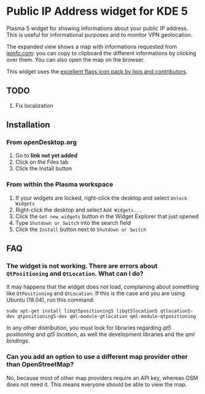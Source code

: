 # Public IP Address widget for KDE 5

Plasma 5 widget for showing informations about your public IP address. This is useful for informational purposes and to monitor VPN geolocation.

The expanded view shows a map with informations requested from [ipinfo.com](https://ipinfo.io/): you can copy to clipboard the different informations by clicking over them. You can also open the map on the browser.

This widget uses the [excellent flags icon pack by lipis and contributors](https://github.com/lipis/flag-icon-css).

## TODO

1. Fix localization

## Installation

### From openDesktop.org

1. Go to **link not yet added**
2. Click on the Files tab
3. Click the Install button

### From within the Plasma workspace

1. If your widgets are locked, right-click the desktop and select `Unlock Widgets`
2. Right-click the desktop and select `Add Widgets...`
3. Click the `Get new widgets` button in the Widget Explorer that just opened
4. Type `Shutdown or Switch` into the search field
5. Click the `Install` button next to `Shutdown or Switch`

## FAQ

### The widget is not working. There are errors about `QtPositioning` and `QtLocation`. What can I do?

It may happens that the widget does not load, complaining about something like `QtPositioning` and `QtLocation`. If this is the case and you are using Ubuntu (18.04), run this command:

`sudo apt-get install libqt5positioning5 libqt5location5 qtlocation5-dev qtpositioning5-dev qml-module-qtlocation qml-module-qtpositioning`

In any other distribution, you must look for libraries regarding *qt5 positioning* and *qt5 location*, as well the development libraries and the *qml bindings*.

### Can you add an option to use a different map provider other than OpenStreetMap?

No, because most of other map providers require an API key, whereas OSM does not need it. This means everyone should be able to view the map.
